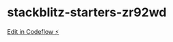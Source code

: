 # stackblitz-starters-zr92wd

[Edit in Codeflow ⚡️](https://stackblitz.com/~/github.com/TheWagonPL/stackblitz-starters-zr92wd)